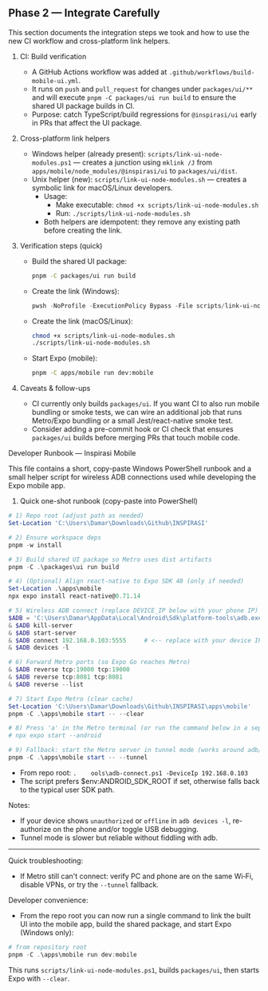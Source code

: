 ## Phase 2 — Integrate Carefully

This section documents the integration steps we took and how to use the new CI workflow and cross-platform link helpers.

1. CI: Build verification
	 - A GitHub Actions workflow was added at `.github/workflows/build-mobile-ui.yml`.
	 - It runs on `push` and `pull_request` for changes under `packages/ui/**` and will execute `pnpm -C packages/ui run build` to ensure the shared UI package builds in CI.
	 - Purpose: catch TypeScript/build regressions for `@inspirasi/ui` early in PRs that affect the UI package.

2. Cross-platform link helpers
	 - Windows helper (already present): `scripts/link-ui-node-modules.ps1` — creates a junction using `mklink /J` from `apps/mobile/node_modules/@inspirasi/ui` to `packages/ui/dist`.
	 - Unix helper (new): `scripts/link-ui-node-modules.sh` — creates a symbolic link for macOS/Linux developers.
		 - Usage:
			 - Make executable: `chmod +x scripts/link-ui-node-modules.sh`
			 - Run: `./scripts/link-ui-node-modules.sh`
		 - Both helpers are idempotent: they remove any existing path before creating the link.

3. Verification steps (quick)
	 - Build the shared UI package:
		 ```bash
		 pnpm -C packages/ui run build
		 ```
	 - Create the link (Windows):
		 ```powershell
		 pwsh -NoProfile -ExecutionPolicy Bypass -File scripts/link-ui-node-modules.ps1
		 ```
	 - Create the link (macOS/Linux):
		 ```bash
		 chmod +x scripts/link-ui-node-modules.sh
		 ./scripts/link-ui-node-modules.sh
		 ```
	 - Start Expo (mobile):
		 ```bash
		 pnpm -C apps/mobile run dev:mobile
		 ```

4. Caveats & follow-ups
	 - CI currently only builds `packages/ui`. If you want CI to also run mobile bundling or smoke tests, we can wire an additional job that runs Metro/Expo bundling or a small Jest/react-native smoke test.
	 - Consider adding a pre-commit hook or CI check that ensures `packages/ui` builds before merging PRs that touch mobile code.

Developer Runbook — Inspirasi Mobile

This file contains a short, copy-paste Windows PowerShell runbook and a small helper script for wireless ADB connections used while developing the Expo mobile app.

1) Quick one-shot runbook (copy-paste into PowerShell)

```powershell
# 1) Repo root (adjust path as needed)
Set-Location 'C:\Users\Damar\Downloads\Github\INSPIRASI'

# 2) Ensure workspace deps
pnpm -w install

# 3) Build shared UI package so Metro uses dist artifacts
pnpm -C .\packages\ui run build

# 4) (Optional) Align react-native to Expo SDK 48 (only if needed)
Set-Location .\apps\mobile
npx expo install react-native@0.71.14

# 5) Wireless ADB connect (replace DEVICE_IP below with your phone IP)
$ADB = 'C:\Users\Damar\AppData\Local\Android\Sdk\platform-tools\adb.exe'
& $ADB kill-server
& $ADB start-server
& $ADB connect 192.168.0.103:5555     # <-- replace with your device IP
& $ADB devices -l

# 6) Forward Metro ports (so Expo Go reaches Metro)
& $ADB reverse tcp:19000 tcp:19000
& $ADB reverse tcp:8081 tcp:8081
& $ADB reverse --list

# 7) Start Expo Metro (clear cache)
Set-Location 'C:\Users\Damar\Downloads\Github\INSPIRASI\apps\mobile'
pnpm -C .\apps\mobile start -- --clear

# 8) Press 'a' in the Metro terminal (or run the command below in a separate terminal)
# npx expo start --android

# 9) Fallback: start the Metro server in tunnel mode (works around adb/firewall issues)
pnpm -C .\apps\mobile start -- --tunnel
```

- From repo root: `.	ools\adb-connect.ps1 -DeviceIp 192.168.0.103`
- The script prefers $env:ANDROID_SDK_ROOT if set, otherwise falls back to the typical user SDK path.

Notes:
- If your device shows `unauthorized` or `offline` in `adb devices -l`, re-authorize on the phone and/or toggle USB debugging.
- Tunnel mode is slower but reliable without fiddling with adb.


---
Quick troubleshooting:
- If Metro still can't connect: verify PC and phone are on the same Wi‑Fi, disable VPNs, or try the `--tunnel` fallback.

Developer convenience:
- From the repo root you can now run a single command to link the built UI into the mobile app, build the shared package, and start Expo (Windows only):

```powershell
# from repository root
pnpm -C .\apps\mobile run dev:mobile
```

This runs `scripts/link-ui-node-modules.ps1`, builds `packages/ui`, then starts Expo with `--clear`.
